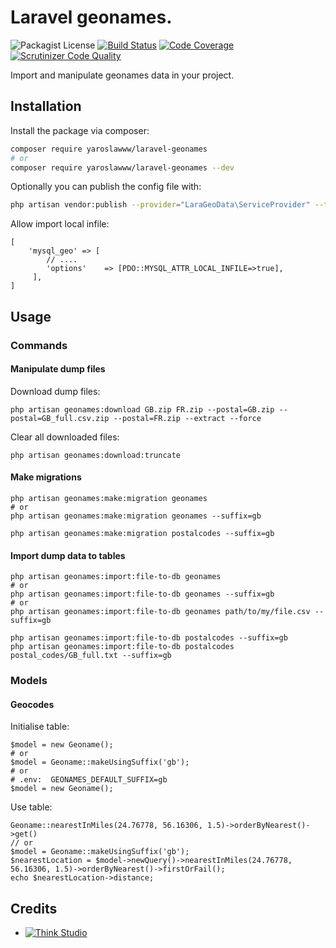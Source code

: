 # Laravel geonames.

![Packagist License](https://img.shields.io/packagist/l/yaroslawww/laravel-geonames?color=%234dc71f)
[![Build Status](https://scrutinizer-ci.com/g/yaroslawww/laravel-geonames/badges/build.png?b=master)](https://scrutinizer-ci.com/g/yaroslawww/laravel-geonames/build-status/master)
[![Code Coverage](https://scrutinizer-ci.com/g/yaroslawww/laravel-geonames/badges/coverage.png?b=master)](https://scrutinizer-ci.com/g/yaroslawww/laravel-geonames/?branch=master)
[![Scrutinizer Code Quality](https://scrutinizer-ci.com/g/yaroslawww/laravel-geonames/badges/quality-score.png?b=master)](https://scrutinizer-ci.com/g/yaroslawww/laravel-geonames/?branch=master)

Import and manipulate geonames data in your project.

## Installation

Install the package via composer:

```bash
composer require yaroslawww/laravel-geonames
# or
composer require yaroslawww/laravel-geonames --dev
```

Optionally you can publish the config file with:

```bash
php artisan vendor:publish --provider="LaraGeoData\ServiceProvider" --tag="config"
```

Allow import local infile:

```injectablephp
[
    'mysql_geo' => [
        // ....
        'options'    => [PDO::MYSQL_ATTR_LOCAL_INFILE=>true],
     ],
]
```

## Usage

### Commands

#### Manipulate dump files

Download dump files:

```shell
php artisan geonames:download GB.zip FR.zip --postal=GB.zip --postal=GB_full.csv.zip --postal=FR.zip --extract --force
```

Clear all downloaded files:

```shell
php artisan geonames:download:truncate
```

#### Make migrations

```shell
php artisan geonames:make:migration geonames
# or
php artisan geonames:make:migration geonames --suffix=gb

php artisan geonames:make:migration postalcodes --suffix=gb
```

#### Import dump data to tables

```shell
php artisan geonames:import:file-to-db geonames
# or
php artisan geonames:import:file-to-db geonames --suffix=gb
# or
php artisan geonames:import:file-to-db geonames path/to/my/file.csv --suffix=gb

php artisan geonames:import:file-to-db postalcodes --suffix=gb
php artisan geonames:import:file-to-db postalcodes postal_codes/GB_full.txt --suffix=gb
```

### Models

#### Geocodes

Initialise table:

```injectablephp
$model = new Geoname();
# or
$model = Geoname::makeUsingSuffix('gb');
# or
# .env:  GEONAMES_DEFAULT_SUFFIX=gb
$model = new Geoname();
```

Use table:

```injectablephp
Geoname::nearestInMiles(24.76778, 56.16306, 1.5)->orderByNearest()->get()
// or
$model = Geoname::makeUsingSuffix('gb');
$nearestLocation = $model->newQuery()->nearestInMiles(24.76778, 56.16306, 1.5)->orderByNearest()->firstOrFail();
echo $nearestLocation->distance;
```

## Credits

- [![Think Studio](https://yaroslawww.github.io/images/sponsors/packages/logo-think-studio.png)](https://think.studio/) 
